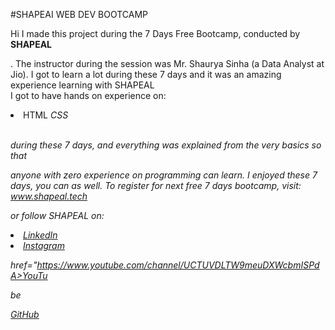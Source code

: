 #SHAPEAI WEB DEV BOOTCAMP

Hi I made this project during the 7 Days Free Bootcamp, conducted by <b> SHAPEAL

</b>. The instructor during the session was Mr. Shaurya Sinha (a Data Analyst at Jio). I got to learn a lot during these 7 days and it was an amazing experience learning with SHAPEAL <br>I got to have hands on experience on:

<li>HTML <I>CSS

<br>during these 7 days, and everything was explained from the very basics so that

anyone with zero experience on programming can learn. I enjoyed these 7 days, you can as well. To register for next free 7 days bootcamp, visit: www.shapeal.tech

or follow SHAPEAL on: <li><a href="https://in.linkedin.com/company/shapeal">LinkedIn</a> <li><a href="https://www.instagram.com/shape.al/?hl=en">Instagram</a>

href="https://www.youtube.com/channel/UCTUVDLTW9meuDXWcbmISPdA>YouTu

be</a>

<p><a href="https://github.com/shapeal">GitHub</a>
